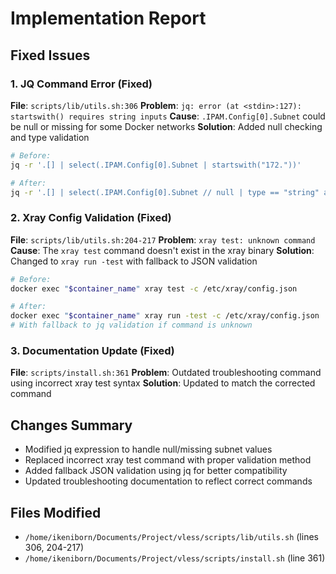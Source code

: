 # Implementation Report

## Fixed Issues

### 1. JQ Command Error (Fixed)
**File**: `scripts/lib/utils.sh:306`
**Problem**: `jq: error (at <stdin>:127): startswith() requires string inputs`
**Cause**: `.IPAM.Config[0].Subnet` could be null or missing for some Docker networks
**Solution**: Added null checking and type validation
```bash
# Before:
jq -r '.[] | select(.IPAM.Config[0].Subnet | startswith("172."))'

# After:
jq -r '.[] | select(.IPAM.Config[0].Subnet // null | type == "string" and startswith("172."))'
```

### 2. Xray Config Validation (Fixed)
**File**: `scripts/lib/utils.sh:204-217`
**Problem**: `xray test: unknown command`
**Cause**: The `xray test` command doesn't exist in the xray binary
**Solution**: Changed to `xray run -test` with fallback to JSON validation
```bash
# Before:
docker exec "$container_name" xray test -c /etc/xray/config.json

# After:
docker exec "$container_name" xray run -test -c /etc/xray/config.json
# With fallback to jq validation if command is unknown
```

### 3. Documentation Update (Fixed)
**File**: `scripts/install.sh:361`
**Problem**: Outdated troubleshooting command using incorrect xray test syntax
**Solution**: Updated to match the corrected command

## Changes Summary
- Modified jq expression to handle null/missing subnet values
- Replaced incorrect xray test command with proper validation method
- Added fallback JSON validation using jq for better compatibility
- Updated troubleshooting documentation to reflect correct commands

## Files Modified
- `/home/ikeniborn/Documents/Project/vless/scripts/lib/utils.sh` (lines 306, 204-217)
- `/home/ikeniborn/Documents/Project/vless/scripts/install.sh` (line 361)